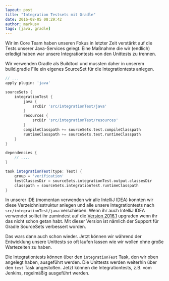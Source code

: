 ```yaml
---
layout: post
title: "Integration Testsets mit Gradle"
date: 2016-08-05 08:29:42
author: markusv
tags: [java, gradle]
---
```

Wir im Core Team haben unseren Fokus in letzter Zeit verstärkt auf die Tests unserer Java-Services gelegt. Eine Maßnahme die wir (endlich) erledigt haben war unsere Integrationtests von den Unittests zu trennen.

Wir verwenden Gradle als Buildtool und mussten daher in unserem build.gradle File ein eigenes SourceSet für die Integrationtests anlegen.

```groovy
// ...
apply plugin: 'java'

sourceSets {
    integrationTest {
        java {
            srcDir 'src/integrationTest/java'
        }
        resources {
            srcDir 'src/integrationTest/resources'
        }
        compileClasspath += sourceSets.test.compileClasspath
        runtimeClasspath += sourceSets.test.runtimeClasspath
    }
}

dependencies {
    // ....
}

task integrationTest(type: Test) {
    group = 'verification'
    testClassesDir = sourceSets.integrationTest.output.classesDir
    classpath = sourceSets.integrationTest.runtimeClasspath
}
```

In unserer IDE (momentan verwenden wir alle IntelliJ IDEA) konnten wir diese Verzeichnisstruktur anlegen und alle unsere Integrationtests nach `src/integrationTest/java` verschieben. Wenn ihr auch IntelliJ IDEA verwendet solltet ihr zumindest auf die [Version 2016.1](https://blog.jetbrains.com/idea/2016/03/intellij-idea-2016-1-is-here/) upgraden wenn ihr das nicht schon getan habt. Mit dieser Version ist nämlich der Support für Gradle SourceSets verbessert worden.

Das wars dann auch schon wieder. Jetzt können wir während der Entwicklung unsere Unittests so oft laufen lassen wie wir wollen ohne große Wartezeiten zu haben.

Die Integrationtests können über den `integrationTest` Task, den wir oben angelegt haben, ausgeführt werden. Die Unittests werden weiterhin über den `test` Task angestoßen. Jetzt können die Integrationtests, z.B. vom Jenkins, regelmäßig ausgeführt werden.
